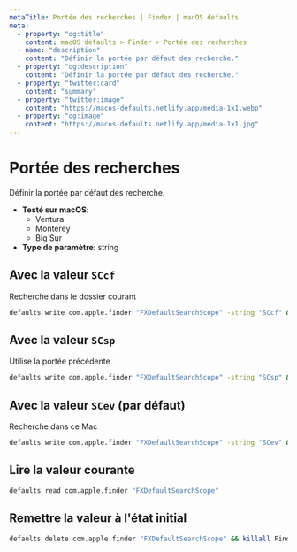 ```yaml
---
metaTitle: Portée des recherches | Finder | macOS defaults
meta:
  - property: "og:title"
    content: macOS defaults > Finder > Portée des recherches
  - name: "description"
    content: "Définir la portée par défaut des recherche."
  - property: "og:description"
    content: "Définir la portée par défaut des recherche."
  - property: "twitter:card"
    content: "summary"
  - property: "twitter:image"
    content: "https://macos-defaults.netlify.app/media-1x1.webp"
  - property: "og:image"
    content: "https://macos-defaults.netlify.app/media-1x1.jpg"
---
```

# Portée des recherches

Définir la portée par défaut des recherche.

<!-- break lists -->

- **Testé sur macOS**:
  * Ventura
  * Monterey
  * Big Sur
- **Type de paramètre**: string

## Avec la valeur `SCcf`

Recherche dans le dossier courant

```bash
defaults write com.apple.finder "FXDefaultSearchScope" -string "SCcf" && killall Finder
```

## Avec la valeur `SCsp`

Utilise la portée précédente

```bash
defaults write com.apple.finder "FXDefaultSearchScope" -string "SCsp" && killall Finder
```

## Avec la valeur `SCev` (par défaut)

Recherche dans ce Mac

```bash
defaults write com.apple.finder "FXDefaultSearchScope" -string "SCev" && killall Finder
```

## Lire la valeur courante
```bash
defaults read com.apple.finder "FXDefaultSearchScope"
```

## Remettre la valeur à l'état initial
```bash
defaults delete com.apple.finder "FXDefaultSearchScope" && killall Finder
```

